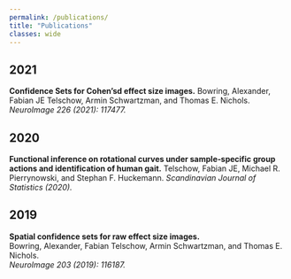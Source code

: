 ```yaml
---
permalink: /publications/
title: "Publications"
classes: wide
---
```


## 2021
**Confidence Sets for Cohen’sd effect size images.**
Bowring, Alexander, Fabian JE Telschow, Armin Schwartzman, and Thomas E. Nichols.
*NeuroImage 226 (2021): 117477.*

## 2020
**Functional inference on rotational curves under sample‐specific group actions and identification of human gait.**
Telschow, Fabian JE, Michael R. Pierrynowski, and Stephan F. Huckemann.
*Scandinavian Journal of Statistics (2020).*

## 2019
**Spatial confidence sets for raw effect size images.**  
Bowring, Alexander, Fabian Telschow, Armin Schwartzman, and Thomas E. Nichols.  
*NeuroImage 203 (2019): 116187.*

